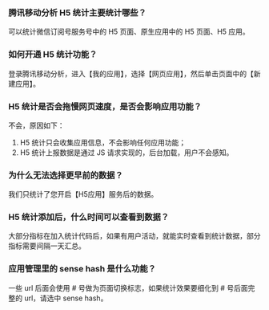 ### 腾讯移动分析 H5 统计主要统计哪些？

可以统计微信订阅号服务号中的 H5 页面、原生应用中的 H5 页面、H5 应用。
### 如何开通 H5 统计功能？

登录腾讯移动分析，进入【我的应用】，选择【网页应用】，然后单击页面中的【新建应用】。
###  H5 统计是否会拖慢网页速度，是否会影响应用功能？
不会，原因如下：
1. H5 统计只会收集应用信息，不会影响任何应用功能；
2. H5 统计上报数据是通过 JS 请求实现的，后台加载，用户不会感知。

### 为什么无法选择更早前的数据？
我们只统计了您开启【H5应用】服务后的数据。
###  H5 统计添加后，什么时间可以查看到数据？

大部分指标在加入统计代码后，如果有用户活动，就能实时查看到统计数据，部分指标需要间隔一天汇总。  

### 应用管理里的 sense hash 是什么功能？

一些 url 后面会使用 # 号做为页面切换标志，如果统计效果要细化到 # 号后面完整的 url，请选中 sense hash。